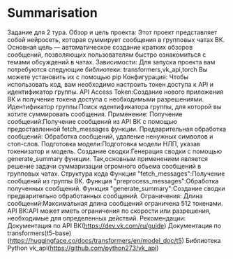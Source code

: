 # Summarisation
Задание для 2 тура.
Обзор и цель проекта:
Этот проект представляет собой нейросеть, которая суммирует сообщения в групповых чатах ВК. Основная цель — автоматическое создание кратких обзоров сообщений, позволяющих пользователям быстро ознакомиться с темами обсуждений в чатах.
Зависимости:
Для запуска проекта вам потребуются следующие библиотеки:
transformers,vk_api,torch
Вы можете установить их с помощью pip
Конфигурация:
Чтобы использовать код, вам необходимо настроить токен доступа к API и идентификатор группы.
API Access Token:Создание нового приложения ВК и получение токена доступа с необходимыми разрешениями.
Идентификатор группы:Поиск идентификатора группы, для которой вы хотите суммировать сообщения.
Применение:
Получение сообщений:Получение сообщений из API ВК с помощью предоставленной fetch_messages функции.
Предварительная обработка сообщений: Обработка сообщений, удаление ненужных символов и стоп-слов.
Подготовка модели:Подготовка модели НЛП, указав токенизатор и модель.
Создание сводки:Генерация сводки с помощью generate_summary функции.
Так,основным применением является решение задачи суммаризации огромного обьема сообщений в групповых чатах.
Структура кода
Функция "fetch_messages":Получениe сообщений из группы ВК.
Функция "preprocess_messages":Обработка полученных сообщений.
Функция "generate_summary":Создание сводки предварительно обработанных сообщений.
Ограничения:
Длина сообщений:Максимальная длина сообщений ограничена 512 токенами.
API ВК:API может иметь ограничения по скорости или разрешения, необходимые для определенных действий. 
Рекомендации:
Документация по API ВК(https://dev.vk.com/ru/guide)
Документация по transformers(t5-base)(https://huggingface.co/docs/transformers/en/model_doc/t5)
Библиотека Python vk_api(https://github.com/python273/vk_api)
